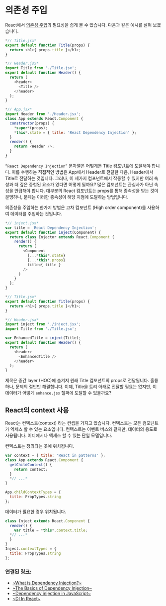 # 의존성 주입

React에서  [의존성 주입](~https://www.youtube.com/watch?v=IKD2-MAkXyQ~)의 필요성을 쉽게 볼 수 있습니다. 다음과 같은 예시를 살펴 보겠습니다.

```javascript
*// Title.jsx*
export default function Title(props) {
  return <h1>{ props.title }</h1>;
}
```

```javascript
*// Header.jsx*
import Title from './Title.jsx';
export default function Header() {
  return (
    <header>
      <Title />
    </header>
  );
}
```
```javascript
*// App.jsx*
import Header from './Header.jsx';
class App extends React.Component {
  constructor(props) {
    *super*(props);
    *this*.state = { title: 'React Dependency Injection' };
  }
  render() {
    return <Header />;
  }
}
```
`”React Dependency Injection”` 문자열은 어떻게든 Title 컴포넌트에 도달해야 합니다.
이를 수행하는 직접적인 방법은 App에서 Header로 전달한 다음, Header에서 Title로 전달하는 것입니다.
그러나, 이 세가지 컴포넌트에서 작동할 수 있지만 여러 속성과 더 깊은 중첩된 요소가 있다면 어떻게 될까요?
많은 컴포넌트는 관심사가 아닌 속성을 언급해야 합니다.
대부분의 React 컴포넌트는 props를 통해 종속성을 받는 것이 분명하나, 문제는 이러한 종속성이 해당 지점에 도달하는 방법입니다.

의존성을 주입하는 한가지 방법은 고차 컴포넌트 (High order component)를 사용하여 데이터를 주입하는 것입니다.

```javascript
*// inject.jsx*
var title = 'React Dependency Injection';
export default function inject(Component) {
  return class Injector extends React.Component {
    render() {
      return (
        <Component
          {...*this*.state}
          {...*this*.props}
          title={ title }
        />
      )
    }
  };
}
```
```javascript
*// Title.jsx*
export default function Title(props) {
  return <h1>{ props.title }</h1>;
}
```
```javascript
*// Header.jsx*
import inject from './inject.jsx';
import Title from './Title.jsx';

var EnhancedTitle = inject(Title);
export default function Header() {
  return (
    <header>
      <EnhancedTitle />
    </header>
  );
}
```
제목은 중간 layer (HOC)에 숨겨저 원래 Title 컴포넌트의 props로 전달됩니다.
훌륭하나, 문제의 절반만 해결합니다.
이제, Title을 트리 아래로 전달할 필요는 없지만, 이 데이터가 어떻게 `enhance.jsx` 헬퍼에 도달할 수 있을까요?

## React의 context 사용

React는 컨텍스트(context) 라는 컨셉을 가지고 있습니다. 컨텍스트는 모든 컴포넌트가 엑세스 할 수 있는 요소입니다.
컨텍스트는 이벤트 버스와 같지만, 데이터의 용도로 사용됩니다. 어디에서나 엑세스 할 수 있는 단일 모델입니다.

컨텍스트는 정의되는 곳에 위치됩니다.
```javascript
var context = { title: 'React in patterns' };
class App extends React.Component {
  getChildContext() {
    return context;
  }
  *// ...*
}

App.childContextTypes = {
  title: PropTypes.string
};
```
데이터가 필요한 경우 위치됩니다.
```javascript
class Inject extends React.Component {
  render() {
    var title = *this*.context.title;
  *// ...*
  }
}
Inject.contextTypes = {
  title: PropTypes.string
};
```

### 연결된 링크:
- [~What is Dependency Injection?~](~https://www.youtube.com/watch?v=IKD2-MAkXyQ~)
- [~The Basics of Dependency Injection~](~https://www.youtube.com/watch?v=jXhdOTw1q5Q~)
- [~Dependency injection in JavaScript~](~http://krasimirtsonev.com/blog/article/Dependency-injection-in-JavaScript~)
- [~DI In React~](~https://github.com/krasimir/react-in-patterns/blob/master/book/chapter-10/README.md~)


